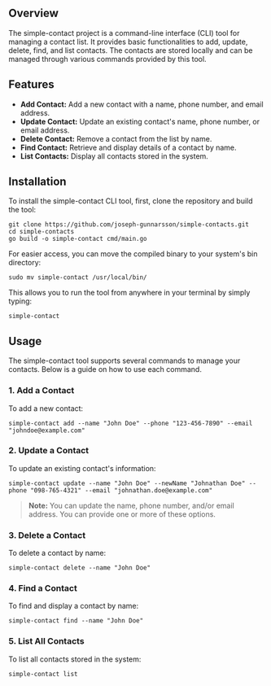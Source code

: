 ## Overview

The simple-contact project is a command-line interface (CLI) tool for managing a contact list. It provides basic functionalities to add, update, delete, find, and list contacts. The contacts are stored locally and can be managed through various commands provided by this tool.

## Features

- **Add Contact:** Add a new contact with a name, phone number, and email address.
- **Update Contact:** Update an existing contact's name, phone number, or email address.
- **Delete Contact:** Remove a contact from the list by name.
- **Find Contact:** Retrieve and display details of a contact by name.
- **List Contacts:** Display all contacts stored in the system.

## Installation

To install the simple-contact CLI tool, first, clone the repository and build the tool:

```
git clone https://github.com/joseph-gunnarsson/simple-contacts.git
cd simple-contacts
go build -o simple-contact cmd/main.go
```

For easier access, you can move the compiled binary to your system's bin directory:

```
sudo mv simple-contact /usr/local/bin/
```

This allows you to run the tool from anywhere in your terminal by simply typing:

```
simple-contact
```

## Usage

The simple-contact tool supports several commands to manage your contacts. Below is a guide on how to use each command.

### 1. Add a Contact

To add a new contact:

```
simple-contact add --name "John Doe" --phone "123-456-7890" --email "johndoe@example.com"
```

### 2. Update a Contact

To update an existing contact's information:

```
simple-contact update --name "John Doe" --newName "Johnathan Doe" --phone "098-765-4321" --email "johnathan.doe@example.com"
```

> **Note:** You can update the name, phone number, and/or email address. You can provide one or more of these options.

### 3. Delete a Contact

To delete a contact by name:

```
simple-contact delete --name "John Doe"
```

### 4. Find a Contact

To find and display a contact by name:

```
simple-contact find --name "John Doe"
```

### 5. List All Contacts

To list all contacts stored in the system:

```
simple-contact list
```